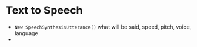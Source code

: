 # Text to Speech

- `New SpeechSynthesisUtterance()` what will be said, speed, pitch, voice, language 
- 